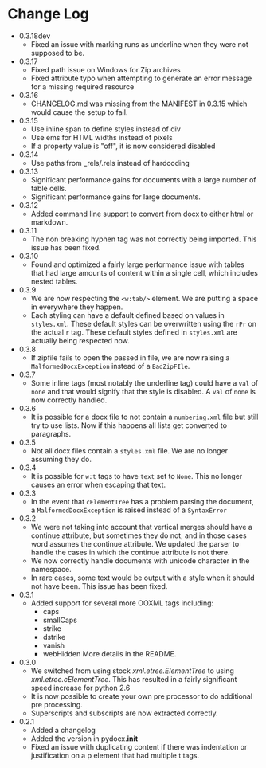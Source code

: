 Change Log
==========

* 0.3.18dev
    * Fixed an issue with marking runs as underline when they were not supposed
      to be.
* 0.3.17
    * Fixed path issue on Windows for Zip archives
    * Fixed attribute typo when attempting to generate an error message
      for a missing required resource
* 0.3.16
    * CHANGELOG.md was missing from the MANIFEST in 0.3.15 which would
      cause the setup to fail.
* 0.3.15
    * Use inline span to define styles instead of div
    * Use ems for HTML widths instead of pixels
    * If a property value is "off", it is now considered disabled
* 0.3.14
    * Use paths from _rels/.rels instead of hardcoding
* 0.3.13
    * Significant performance gains for documents with a large number of table
      cells.
    * Significant performance gains for large documents.
* 0.3.12
    * Added command line support to convert from docx to either html or
      markdown.
* 0.3.11
    * The non breaking hyphen tag was not correctly being imported. This issue
      has been fixed.
* 0.3.10
    * Found and optimized a fairly large performance issue with tables that had
      large amounts of content within a single cell, which includes nested
      tables.
* 0.3.9
    * We are now respecting the `<w:tab/>` element. We are putting a space in
      everywhere they happen.
    * Each styling can have a default defined based on values in `styles.xml`.
      These default styles can be overwritten using the `rPr` on the actual `r`
      tag. These default styles defined in `styles.xml` are actually being
      respected now.
* 0.3.8
    * If zipfile fails to open the passed in file, we are now raising a
      `MalformedDocxException` instead of a `BadZipFIle`.
* 0.3.7
    * Some inline tags (most notably the underline tag) could have a `val` of
      `none` and that would signify that the style is disabled. A `val` of
      `none` is now correctly handled.
* 0.3.6
    * It is possible for a docx file to not contain a `numbering.xml` file but
      still try to use lists. Now if this happens all lists get converted to
      paragraphs.
* 0.3.5
    * Not all docx files contain a `styles.xml` file. We are no longer assuming
      they do.
* 0.3.4
    * It is possible for `w:t` tags to have `text` set to `None`. This no
      longer causes an error when escaping that text.
* 0.3.3
    * In the event that `cElementTree` has a problem parsing the document, a
      `MalformedDocxException` is raised instead of a `SyntaxError`
* 0.3.2
    * We were not taking into account that vertical merges should have a
      continue attribute, but sometimes they do not, and in those cases word
      assumes the continue attribute. We updated the parser to handle the
      cases in which the continue attribute is not there.
    * We now correctly handle documents with unicode character in the
      namespace.
    * In rare cases, some text would be output with a style when it should not
      have been. This issue has been fixed.
* 0.3.1
    * Added support for several more OOXML tags including:
        * caps
        * smallCaps
        * strike
        * dstrike
        * vanish
        * webHidden
      More details in the README.
* 0.3.0
    * We switched from using stock *xml.etree.ElementTree* to using
      *xml.etree.cElementTree*. This has resulted in a fairly significant speed
      increase for python 2.6
    * It is now possible to create your own pre processor to do additional pre
      processing.
    * Superscripts and subscripts are now extracted correctly.
* 0.2.1
    * Added a changelog
    * Added the version in pydocx.__init__
    * Fixed an issue with duplicating content if there was indentation or
      justification on a p element that had multiple t tags.
